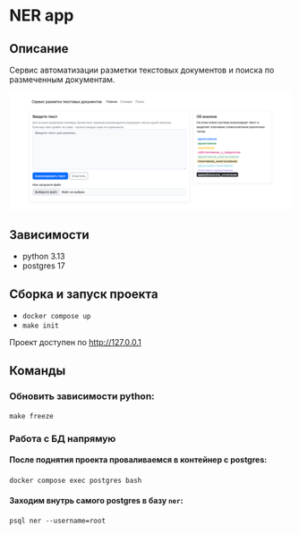 # NER app

## Описание

Сервис автоматизации разметки текстовых документов и поиска по размеченным документам.

![main.png](docs/img/main.png)

## Зависимости
* python 3.13
* postgres 17

## Сборка и запуск проекта
- `docker compose up`
- `make init`

Проект доступен по http://127.0.0.1

## Команды
### Обновить зависимости python:
`make freeze`

### Работа с БД напрямую
#### После поднятия проекта проваливаемся в контейнер с postgres:
`docker compose exec postgres bash`

#### Заходим внутрь самого postgres в базу `ner`:
`psql ner --username=root`
